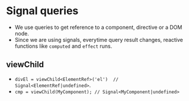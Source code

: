 # Signal queries

- We use queries to get reference to a component, directive or a DOM node.
- Since we are using signals, everytime query result changes, reactive functions like `computed` and `effect` runs.

## viewChild

- `divEl = viewChild<ElementRef>('el')  // Signal<ElementRef|undefined>`.
- `cmp = viewChild(MyComponent); // Signal<MyComponent|undefined>`
